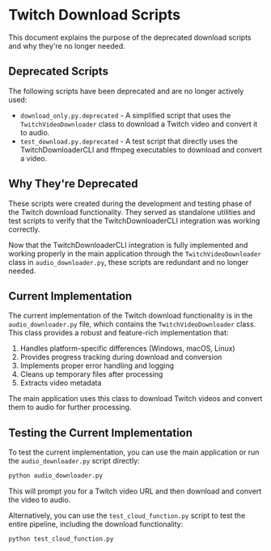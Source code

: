 # Twitch Download Scripts

This document explains the purpose of the deprecated download scripts and why they're no longer needed.

## Deprecated Scripts

The following scripts have been deprecated and are no longer actively used:

- `download_only.py.deprecated` - A simplified script that uses the `TwitchVideoDownloader` class to download a Twitch video and convert it to audio.
- `test_download.py.deprecated` - A test script that directly uses the TwitchDownloaderCLI and ffmpeg executables to download and convert a video.

## Why They're Deprecated

These scripts were created during the development and testing phase of the Twitch download functionality. They served as standalone utilities and test scripts to verify that the TwitchDownloaderCLI integration was working correctly.

Now that the TwitchDownloaderCLI integration is fully implemented and working properly in the main application through the `TwitchVideoDownloader` class in `audio_downloader.py`, these scripts are redundant and no longer needed.

## Current Implementation

The current implementation of the Twitch download functionality is in the `audio_downloader.py` file, which contains the `TwitchVideoDownloader` class. This class provides a robust and feature-rich implementation that:

1. Handles platform-specific differences (Windows, macOS, Linux)
2. Provides progress tracking during download and conversion
3. Implements proper error handling and logging
4. Cleans up temporary files after processing
5. Extracts video metadata

The main application uses this class to download Twitch videos and convert them to audio for further processing.

## Testing the Current Implementation

To test the current implementation, you can use the main application or run the `audio_downloader.py` script directly:

```bash
python audio_downloader.py
```

This will prompt you for a Twitch video URL and then download and convert the video to audio.

Alternatively, you can use the `test_cloud_function.py` script to test the entire pipeline, including the download functionality:

```bash
python test_cloud_function.py
```
